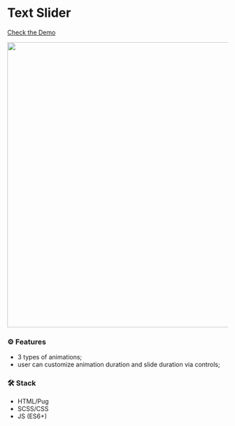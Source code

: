 # Text Slider

[Check the Demo](https://codepen.io/nat-davydova/pen/MWojLoy)

<img src="http://natali-davydova.me/assets/img/text-slider/full-1.png" width="650" />

### ⚙️ Features

- 3 types of animations;
- user can customize animation duration and slide duration via controls;

### 🛠️ Stack
- HTML/Pug
- SCSS/CSS
- JS (ES6+)
